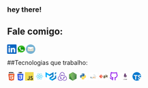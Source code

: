 ### hey there!

## Fale comigo:
<a href="https://www.linkedin.com/in/f%C3%A1bio-casanova-baa818237/" target="_blank">
  <img align="left" alt="Fabio LinkedIN" width="22px" src="https://raw.githubusercontent.com/fabiojcp/pics/main/linkedin.svg" />
</a>
<a href="https://api.whatsapp.com/send?phone=+55+5511930151064&text=Ol%C3%A1!%20Vi%20seu%20portif%C3%B3lio%20na%20internet%20e%20quero%20conhecer%20seus%20servi%C3%A7os">
  <img align="left" alt="Fabio WhatsApp" width="22px" color="green" src="https://raw.githubusercontent.com/fabiojcp/pics/main/whatsapp-logo-icone.png" />
</a>
<a href="mailto:fabiojcp88@gmail.com">
  <img align="left" alt="Abhishek Naidu | Twitter" width="22px" src="https://raw.githubusercontent.com/fabiojcp/pics/main/Circle-icons-mail.svg.png" />
</a>
</br></br>
##Tecnologias que trabalho:

<code><img height="20" src="https://raw.githubusercontent.com/fabiojcp/pics/main/HTML5.png"></code>
<code><img height="20" src="https://raw.githubusercontent.com/fabiojcp/pics/main/css-3-logo-1.png"></code>
<code><img height="20" src="https://raw.githubusercontent.com/fabiojcp/pics/main/javascript.png"></code>
<code><img height="20" src="https://raw.githubusercontent.com/fabiojcp/pics/main/react.png"></code>
<code><img height="20" src="https://raw.githubusercontent.com/fabiojcp/pics/main/material-ui.png"></code>
<code><img height="20" src="https://raw.githubusercontent.com/fabiojcp/pics/main/redux.png"></code>
<code><img height="20" src="https://raw.githubusercontent.com/fabiojcp/pics/main/nodejs.png"></code>
<code><img height="20" src="https://raw.githubusercontent.com/fabiojcp/pics/main/python.png"></code>
<code><img height="20" src="https://raw.githubusercontent.com/fabiojcp/pics/main/mysql.png"></code>
<code><img height="20" src="https://raw.githubusercontent.com/fabiojcp/pics/main/git.png"></code>
<code><img height="20" src="https://raw.githubusercontent.com/fabiojcp/pics/main/symbole-github-violet.png"></code>
<code><img height="20" src="https://raw.githubusercontent.com/fabiojcp/pics/main/elixir.png"></code>
<code><img height="20" src="https://raw.githubusercontent.com/fabiojcp/pics/main/Typescript.png"></code>


